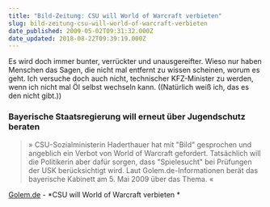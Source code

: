 ```yaml
---
title: "Bild-Zeitung: CSU will World of Warcraft verbieten"
slug: bild-zeitung-csu-will-world-of-warcraft-verbieten
date_published: 2009-05-02T09:31:32.000Z
date_updated: 2018-08-22T09:39:19.000Z
---
```


Es wird doch immer bunter, verrückter und unausgereifter. Wieso nur haben Menschen das Sagen, die nicht mal entfernt zu wissen scheinen, worum es geht. Ich versuche doch auch nicht, technischer KFZ-Minister zu werden, wenn ich nicht mal Öl selbst wechseln kann. ((Natürlich weiß ich, das es den nicht gibt.))

### Bayerische Staatsregierung will erneut über Jugendschutz beraten

> » CSU-Sozialministerin Haderthauer hat mit "Bild" gesprochen und angeblich ein Verbot von World of Warcraft gefordert. Tatsächlich will die Politikerin aber dafür sorgen, dass "Spielesucht" bei Prüfungen der USK berücksichtigt wird. Laut Golem.de-Informationen berät das bayerische Kabinett am 5. Mai 2009 über das Thema. «

[Golem.de](http://www.golem.de/0904/66832.html) - *CSU will World of Warcraft verbieten *
